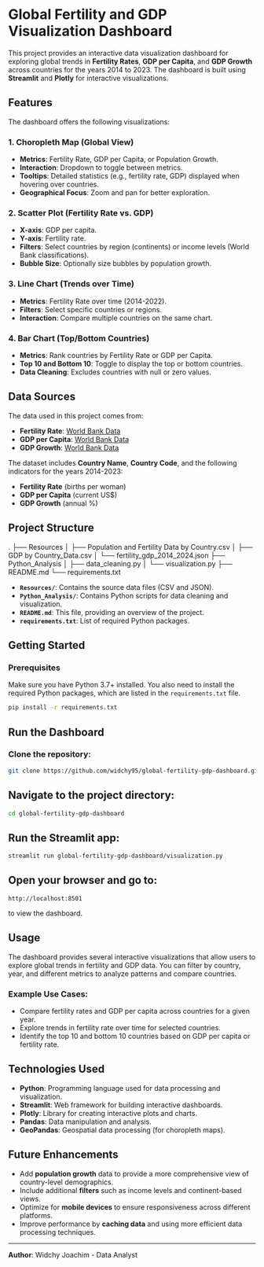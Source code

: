 # Global Fertility and GDP Visualization Dashboard

This project provides an interactive data visualization dashboard for exploring global trends in **Fertility Rates**, **GDP per Capita**, and **GDP Growth** across countries for the years 2014 to 2023. The dashboard is built using **Streamlit** and **Plotly** for interactive visualizations.

## Features

The dashboard offers the following visualizations:

### 1. Choropleth Map (Global View)
- **Metrics**: Fertility Rate, GDP per Capita, or Population Growth.
- **Interaction**: Dropdown to toggle between metrics.
- **Tooltips**: Detailed statistics (e.g., fertility rate, GDP) displayed when hovering over countries.
- **Geographical Focus**: Zoom and pan for better exploration.

### 2. Scatter Plot (Fertility Rate vs. GDP)
- **X-axis**: GDP per capita.
- **Y-axis**: Fertility rate.
- **Filters**: Select countries by region (continents) or income levels (World Bank classifications).
- **Bubble Size**: Optionally size bubbles by population growth.

### 3. Line Chart (Trends over Time)
- **Metrics**: Fertility Rate over time (2014-2022).
- **Filters**: Select specific countries or regions.
- **Interaction**: Compare multiple countries on the same chart.

### 4. Bar Chart (Top/Bottom Countries)
- **Metrics**: Rank countries by Fertility Rate or GDP per Capita.
- **Top 10 and Bottom 10**: Toggle to display the top or bottom countries.
- **Data Cleaning**: Excludes countries with null or zero values.

## Data Sources

The data used in this project comes from:
- **Fertility Rate**: [World Bank Data](https://data.worldbank.org/indicator/SP.DYN.TFRT.IN)
- **GDP per Capita**: [World Bank Data](https://data.worldbank.org/indicator/NY.GDP.PCAP.CD)
- **GDP Growth**: [World Bank Data](https://data.worldbank.org/indicator/NY.GDP.PCAP.KD.ZG)

The dataset includes **Country Name**, **Country Code**, and the following indicators for the years 2014-2023:
- **Fertility Rate** (births per woman)
- **GDP per Capita** (current US$)
- **GDP Growth** (annual %)

## Project Structure
. ├── Resources │ ├── Population and Fertility Data by Country.csv │ ├── GDP by Country_Data.csv │ └── fertility_gdp_2014_2024.json ├── Python_Analysis │ ├── data_cleaning.py │ └── visualization.py ├── README.md └── requirements.txt


- **`Resources/`**: Contains the source data files (CSV and JSON).
- **`Python_Analysis/`**: Contains Python scripts for data cleaning and visualization.
- **`README.md`**: This file, providing an overview of the project.
- **`requirements.txt`**: List of required Python packages.

## Getting Started

### Prerequisites

Make sure you have Python 3.7+ installed. You also need to install the required Python packages, which are listed in the `requirements.txt` file.

```bash
pip install -r requirements.txt
```
## Run the Dashboard

### Clone the repository:
```bash
git clone https://github.com/widchy95/global-fertility-gdp-dashboard.git
```

## Navigate to the project directory:
```bash
cd global-fertility-gdp-dashboard
```

## Run the Streamlit app:
```bash
streamlit run global-fertility-gdp-dashboard/visualization.py
```
## Open your browser and go to:
```arduino
http://localhost:8501
```
to view the dashboard.

## Usage

The dashboard provides several interactive visualizations that allow users to explore global trends in fertility and GDP data. You can filter by country, year, and different metrics to analyze patterns and compare countries.

### Example Use Cases:

- Compare fertility rates and GDP per capita across countries for a given year.
- Explore trends in fertility rate over time for selected countries.
- Identify the top 10 and bottom 10 countries based on GDP per capita or fertility rate.

## Technologies Used

- **Python**: Programming language used for data processing and visualization.
- **Streamlit**: Web framework for building interactive dashboards.
- **Plotly**: Library for creating interactive plots and charts.
- **Pandas**: Data manipulation and analysis.
- **GeoPandas**: Geospatial data processing (for choropleth maps).

## Future Enhancements

- Add **population growth** data to provide a more comprehensive view of country-level demographics.
- Include additional **filters** such as income levels and continent-based views.
- Optimize for **mobile devices** to ensure responsiveness across different platforms.
- Improve performance by **caching data** and using more efficient data processing techniques.

---

**Author**: Widchy Joachim - Data Analyst


